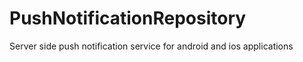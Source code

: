 # PushNotificationRepository
Server side push notification service for android and ios applications
